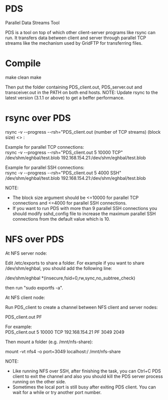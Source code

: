 # PDS
Parallel Data Streams Tool

PDS is a tool on top of which other client-server programs like rsync can run.
It transfers data between client and server through parallel TCP streams like
the mechanism used by GridFTP for transferring files.

# Compile
make clean
make


Then put the folder containing PDS_client.out, PDS_server.out and transceiver.out in the PATH on both end hosts.
NOTE: Update rsync to the latest version (3.1.1 or above) to get a beffer performance.

# rsync over PDS

rsync -v --progress --rsh="PDS_client.out (number of TCP streams) (block size) <<connection type>> <path to the source file> <IP addr of the server>:<path to the destination file>

Example for parallel TCP connections:  
rsync -v --progress --rsh="PDS_client.out 5 10000 TCP" /dev/shm/eghbal/test.blob 192.168.154.21:/dev/shm/eghbal/test.blob

Example for parallel SSH connections:  
rsync -v --progress --rsh="PDS_client.out 5 4000 SSH" /dev/shm/eghbal/test.blob 192.168.154.21:/dev/shm/eghbal/test.blob


NOTE: 
- The block size argument should be <=10000 for parallel TCP connections and <=4000 for parallel SSH connections. 
- If you want to run PDS with more than 9 parallel SSH connections you should modify sshd_config file to increase the maximum parallel SSH connections from the default value which is 10.

# NFS over PDS

At NFS server node:

Edit /etc/exports to share a folder. For example if you want to share /dev/shm/eghbal, you should add the following line:

/dev/shm/eghbal *(insecure,fsid=0,rw,sync,no_subtree_check)

then run "sudo exportfs -a".

At NFS client node:

Run PDS_client to create a channel between NFS client and server nodes:

PDS_client.out <number of TCP streams> <block size> <connection type> <IP addr of the server> PF <local port> <remote port>

For example:  
PDS_client.out 5 10000 TCP 192.168.154.21 PF 3049 2049

Then mount a folder (e.g. /mnt/nfs-share):

mount -vt nfs4 -o port=3049 localhost:/ /mnt/nfs-share

NOTE: 
- Like running NFS over SSH, after finishing the task, you can Ctrl+C PDS client to exit the channel 
and also you should kill the PDS server process running on the other side.
- Sometimes the local port is still busy after exiting PDS client. You can wait for a while or try another port number.
